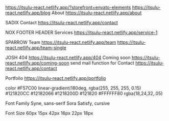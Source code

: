 https://itsulu-react.netlify.app/?storefront=envato-elements
https://itsulu-react.netlify.app/blog
About
https://itsulu-react.netlify.app/about

SADIX
Contact
https://itsulu-react.netlify.app/contact


NOX
FOOTER
HEADER
Services
https://itsulu-react.netlify.app/service-1

SPARROW
Team
https://itsulu-react.netlify.app/team
https://itsulu-react.netlify.app/team-single


JOSH
404
https://itsulu-react.netlify.app/404
Coming soon
https://itsulu-react.netlify.app/coming-soon
send mail function for Contact
https://itsulu-react.netlify.app/contact





Portfolio
https://itsulu-react.netlify.app/portfolio

color
#F57C00
linear-gradient(180deg, rgba(255, 255, 255, 0.15)
#121820CC
#12182066
#1218200D
#121820
#FFFFFF80
rgba(18,24,32,.05)

Font Family
Syne, sans-serif
Sora
Satisfy, cursive

Font Size
60px
15px
42px
16px
22px
18px